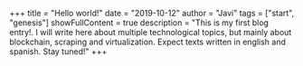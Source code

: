 +++
title = "Hello world!"
date = "2019-10-12"
author = "Javi"
tags = ["start", "genesis"]
showFullContent = true
description = "This is my first blog entry!. I will write here about multiple technological topics, but mainly about blockchain, scraping and virtualization. Expect texts written in english and spanish. Stay tuned!"
+++
